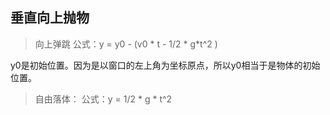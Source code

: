 ##  垂直向上抛物

> 向上弹跳
> 公式：y = y0 - (v0 * t - 1/2 * g*t^2 )

y0是初始位置。因为是以窗口的左上角为坐标原点，所以y0相当于是物体的初始位置。



> 自由落体： 公式：y = 1/2 * g * t^2
